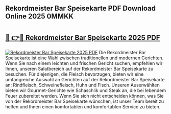 ## Rekordmeister Bar Speisekarte PDF Download Online 2025 0MMKK

# <h2><a href="http://gc8oyu.nevu.top/?p=Rekordmeister+Bar+Speisekarte">🔗 👉🔴 Rekordmeister Bar Speisekarte 2025 PDF</a></h2>

[![Rekordmeister Bar Speisekarte 2025 PDF](https://i.imgur.com/dBaPXMq.png)](http://gc8oyu.nevu.top/?p=Rekordmeister+Bar+Speisekarte)
Die Rekordmeister Bar Speisekarte ist eine Wahl zwischen traditionellen und modernen Gerichten. Wenn Sie nach einem leichten und frischen Gericht suchen, empfehlen wir Ihnen, unseren Salatbereich auf der Rekordmeister Bar Speisekarte zu besuchen. Für diejenigen, die Fleisch bevorzugen, bieten wir eine umfangreiche Auswahl an Gerichten auf der Rekordmeister Bar Speisekarte an: Rindfleisch, Schweinefleisch, Huhn und Fisch. Unseren Auserwählten bieten wir Gourmet-Gerichte wie Schaschlik und Steak an, die bei lebendem Feuer zubereitet werden. Wenn Sie sich nicht entscheiden können, was Sie von der Rekordmeister Bar Speisekarte wünschen, ist unser Team bereit zu helfen und Ihnen einen komfortablen und komfortablen Service zu bieten.
